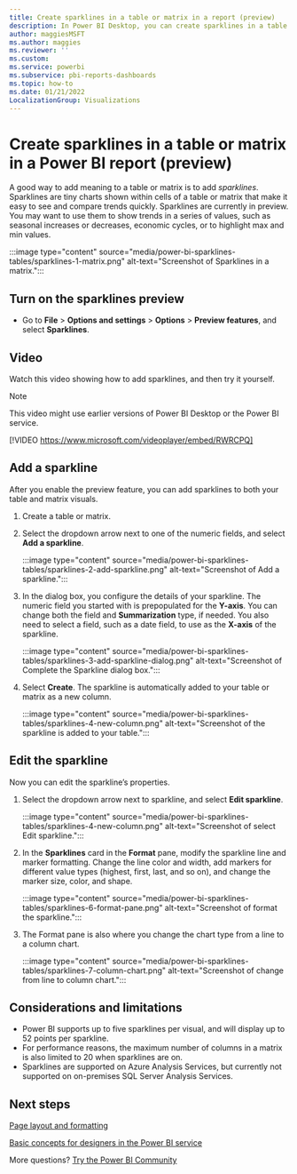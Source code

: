 ```yaml
---
title: Create sparklines in a table or matrix in a report (preview)
description: In Power BI Desktop, you can create sparklines in a table or matrix in a Power BI report. Sparklines are currently in preview.
author: maggiesMSFT
ms.author: maggies
ms.reviewer: ''
ms.custom:
ms.service: powerbi
ms.subservice: pbi-reports-dashboards
ms.topic: how-to
ms.date: 01/21/2022
LocalizationGroup: Visualizations
---
```

# Create sparklines in a table or matrix in a Power BI report (preview)

A good way to add meaning to a table or matrix is to add *sparklines*. Sparklines are tiny charts shown within cells of a table or matrix that make it easy to see and compare trends quickly. Sparklines are currently in preview. You may want to use them to show trends in a series of values, such as seasonal increases or decreases, economic cycles, or to highlight max and min values.

:::image type="content" source="media/power-bi-sparklines-tables/sparklines-1-matrix.png" alt-text="Screenshot of Sparklines in a matrix.":::

## Turn on the sparklines preview

- Go to **File** > **Options and settings** > **Options** > **Preview features**, and select **Sparklines**.

## Video

Watch this video showing how to add sparklines, and then try it yourself.

> [!NOTE]  
> This video might use earlier versions of Power BI Desktop or the Power BI service.

[!VIDEO https://www.microsoft.com/videoplayer/embed/RWRCPQ]

## Add a sparkline

After you enable the preview feature, you can add sparklines to both your table and matrix visuals. 

1. Create a table or matrix.
1. Select the dropdown arrow next to one of the numeric fields, and select **Add a sparkline**.

    :::image type="content" source="media/power-bi-sparklines-tables/sparklines-2-add-sparkline.png" alt-text="Screenshot of Add a sparkline.":::

1. In the dialog box, you configure the details of your sparkline. The numeric field you started with is prepopulated for the **Y-axis**. You can change both the field and **Summarization** type, if needed. You also need to select a field, such as a date field, to use as the **X-axis** of the sparkline.

    :::image type="content" source="media/power-bi-sparklines-tables/sparklines-3-add-sparkline-dialog.png" alt-text="Screenshot of Complete the Sparkline dialog box.":::

1. Select **Create**. The sparkline is automatically added to your table or matrix as a new column.

    :::image type="content" source="media/power-bi-sparklines-tables/sparklines-4-new-column.png" alt-text="Screenshot of the sparkline is added to your table.":::

## Edit the sparkline

Now you can edit the sparkline’s properties. 

1. Select the dropdown arrow next to sparkline, and select **Edit sparkline**.

    :::image type="content" source="media/power-bi-sparklines-tables/sparklines-4-new-column.png" alt-text="Screenshot of select Edit sparkline.":::

1. In the **Sparklines** card in the **Format** pane, modify the sparkline line and marker formatting. Change the line color and width, add markers for different value types (highest, first, last, and so on), and change the marker size, color, and shape.

    :::image type="content" source="media/power-bi-sparklines-tables/sparklines-6-format-pane.png" alt-text="Screenshot of format the sparkline.":::

1. The Format pane is also where you change the chart type from a line to a column chart.

    :::image type="content" source="media/power-bi-sparklines-tables/sparklines-7-column-chart.png" alt-text="Screenshot of change from line to column chart.":::

## Considerations and limitations

- Power BI supports up to five sparklines per visual, and will display up to 52 points per sparkline.
- For performance reasons, the maximum number of columns in a matrix is also limited to 20 when sparklines are on.
- Sparklines are supported on Azure Analysis Services, but currently not supported on on-premises SQL Server Analysis Services.

## Next steps

[Page layout and formatting](/learn/modules/visuals-in-power-bi/12-formatting)

[Basic concepts for designers in the Power BI service](../fundamentals/service-basic-concepts.md)

More questions? [Try the Power BI Community](https://community.powerbi.com/)
